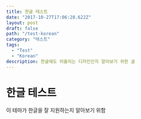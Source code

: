 ```yaml
---
title: 한글 테스트
date: "2017-10-27T17:06:28.622Z"
layout: post
draft: false
path: "/test-korean"
category: "테스트"
tags:
  - "Test"
  - "Korean"
description: 한글에도 어울리는 디자인인지 알아보기 위한 글
---
```


# 한글 테스트

이 테마가 한글을 잘 지원하는지 알아보기 위함
